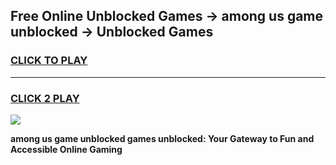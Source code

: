 
## Free Online Unblocked Games → among us game unblocked → Unblocked Games
<h3>
<a href="https://premium.freeplayer.one?title=among_us_game_unblocked&ref=21F">CLICK TO PLAY</a></h3>
<hr>

<h3>
<a href="https://premium.freeplayer.one?title=among_us_game_unblocked&ref=21F">CLICK 2 PLAY</a>
  
</h3>

<a href="https://premium.freeplayer.one?title=among_us_game_unblocked&ref=21F/"><img src="https://clearcache.store/games.png"></a>


**among us game unblocked games unblocked: Your Gateway to Fun and Accessible Online Gaming**
